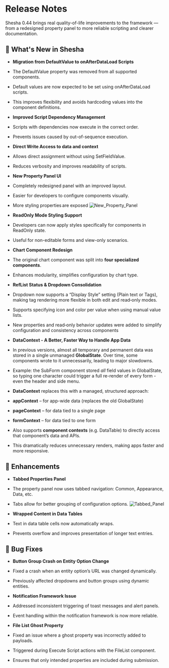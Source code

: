 # Release Notes
Shesha 0.44 brings real quality-of-life improvements to the framework — from a redesigned property panel to more reliable scripting and clearer documentation. 
## 🚀 What's New in Shesha 
- **Migration from DefaultValue to onAfterDataLoad Scripts**
 - The DefaultValue property was removed from all supported components.
 - Default values are now expected to be set using onAfterDataLoad scripts.
 - This improves flexibility and avoids hardcoding values into the component definitions. 

- **Improved Script Dependency Management**
 - Scripts with dependencies now execute in the correct order.
 - Prevents issues caused by out-of-sequence execution. 

- **Direct Write Access to data and context**
 - Allows direct assignment without using SetFieldValue.
 - Reduces verbosity and improves readability of scripts. 

- **New Property Panel UI**
 - Completely redesigned panel with an improved layout.
 - Easier for developers to configure components visually.
 - More styling properties are exposed
![New_Property_Panel](https://github.com/user-attachments/assets/1b314357-2fdd-4069-aeb7-d7e51e86622d)

- **ReadOnly Mode Styling Support**
 - Developers can now apply styles specifically for components in ReadOnly state.
 - Useful for non-editable forms and view-only scenarios. 

 - **Chart Component Redesign**
  - The original chart component was split into **four specialized components**.
  - Enhances modularity, simplifies configuration by chart type. 

- **RefList Status & Dropdown Consolidation**
 - Dropdown now supports a “Display Style” setting (Plain text or Tags), making tag rendering more flexible in both edit and read‑only modes.
 - Supports specifying icon and color per value when using manual value lists.
 - New properties and read‑only behavior updates were added to simplify configuration and consistency across components 

- **DataContext - A Better, Faster Way to Handle App Data**
 - In previous versions, almost all temporary and permanent data was stored in a single unmanaged **GlobalState**. Over time, some components wrote to it unnecessarily, leading to major slowdowns.
 - Example: the SubForm component stored *all* field values in GlobalState, so typing one character could trigger a full re-render of every form - even the header and side menu.
 - **DataContext** replaces this with a managed, structured approach:
  - **appContext** – for app-wide data (replaces the old GlobalState)
  - **pageContext** – for data tied to a single page
  - **formContext** – for data tied to one form
- Also supports **component contexts** (e.g. DataTable) to directly access that component’s data and APIs.
- This dramatically reduces unnecessary renders, making apps faster and more responsive.

## 💪 Enhancements
- **Tabbed Properties Panel**
 - The property panel now uses tabbed navigation: Common, Appearance, Data, etc.
 - Tabs allow for better grouping of configuration options.
![Tabbed_Panel](https://github.com/user-attachments/assets/2265d891-db13-452d-a280-4ceff789f224)

- **Wrapped Content in Data Tables**
 - Text in data table cells now automatically wraps.
 - Prevents overflow and improves presentation of longer text entries.

## 🐞 Bug Fixes
- **Button Group Crash on Entity Option Change**
 - Fixed a crash when an entity option’s URL was changed dynamically.
 - Previously affected dropdowns and button groups using dynamic entities. 

- **Notification Framework Issue**
 - Addressed inconsistent triggering of toast messages and alert panels.
 - Event handling within the notification framework is now more reliable. 

 - **File List Ghost Property**
  - Fixed an issue where a ghost property was incorrectly added to payloads.
  - Triggered during Execute Script actions with the FileList component.
  - Ensures that only intended properties are included during submission. 
